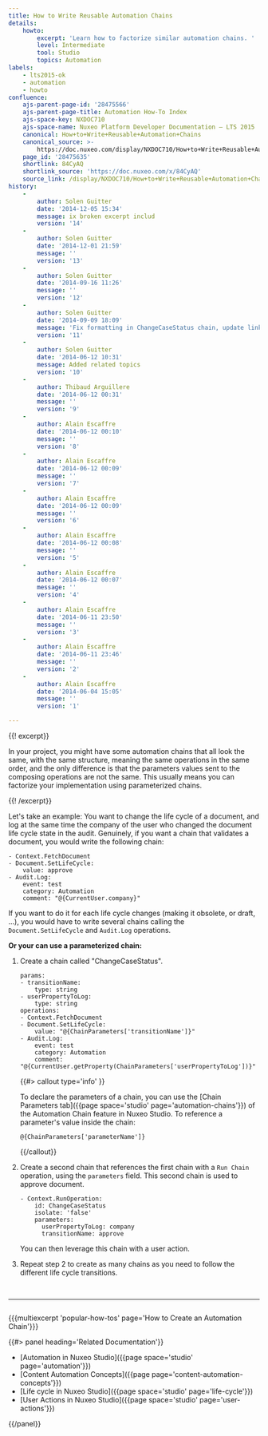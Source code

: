 ```yaml
---
title: How to Write Reusable Automation Chains
details:
    howto:
        excerpt: 'Learn how to factorize similar automation chains. '
        level: Intermediate
        tool: Studio
        topics: Automation
labels:
    - lts2015-ok
    - automation
    - howto
confluence:
    ajs-parent-page-id: '28475566'
    ajs-parent-page-title: Automation How-To Index
    ajs-space-key: NXDOC710
    ajs-space-name: Nuxeo Platform Developer Documentation — LTS 2015
    canonical: How+to+Write+Reusable+Automation+Chains
    canonical_source: >-
        https://doc.nuxeo.com/display/NXDOC710/How+to+Write+Reusable+Automation+Chains
    page_id: '28475635'
    shortlink: 84CyAQ
    shortlink_source: 'https://doc.nuxeo.com/x/84CyAQ'
    source_link: /display/NXDOC710/How+to+Write+Reusable+Automation+Chains
history:
    - 
        author: Solen Guitter
        date: '2014-12-05 15:34'
        message: ix broken excerpt includ
        version: '14'
    - 
        author: Solen Guitter
        date: '2014-12-01 21:59'
        message: ''
        version: '13'
    - 
        author: Solen Guitter
        date: '2014-09-16 11:26'
        message: ''
        version: '12'
    - 
        author: Solen Guitter
        date: '2014-09-09 18:09'
        message: 'Fix formatting in ChangeCaseStatus chain, update links'
        version: '11'
    - 
        author: Solen Guitter
        date: '2014-06-12 10:31'
        message: Added related topics
        version: '10'
    - 
        author: Thibaud Arguillere
        date: '2014-06-12 00:31'
        message: ''
        version: '9'
    - 
        author: Alain Escaffre
        date: '2014-06-12 00:10'
        message: ''
        version: '8'
    - 
        author: Alain Escaffre
        date: '2014-06-12 00:09'
        message: ''
        version: '7'
    - 
        author: Alain Escaffre
        date: '2014-06-12 00:09'
        message: ''
        version: '6'
    - 
        author: Alain Escaffre
        date: '2014-06-12 00:08'
        message: ''
        version: '5'
    - 
        author: Alain Escaffre
        date: '2014-06-12 00:07'
        message: ''
        version: '4'
    - 
        author: Alain Escaffre
        date: '2014-06-11 23:50'
        message: ''
        version: '3'
    - 
        author: Alain Escaffre
        date: '2014-06-11 23:46'
        message: ''
        version: '2'
    - 
        author: Alain Escaffre
        date: '2014-06-04 15:05'
        message: ''
        version: '1'

---
```

{{! excerpt}}

In your project, you might have some automation chains that all look the same, with the same structure, meaning the same operations in the same order, and the only difference is that the parameters values sent to the composing operations are not the same. This usually means you can factorize your implementation using parameterized chains.

{{! /excerpt}}

Let's take an example: You want to change the life cycle of a document, and log at the same time the company of the user who changed the document life cycle state in the audit. Genuinely, if you want a chain that validates a document, you would write the following chain:

```
- Context.FetchDocument
- Document.SetLifeCycle:
    value: approve
- Audit.Log:
    event: test
    category: Automation
    comment: "@{CurrentUser.company}"
```

If you want to do it for each life cycle changes (making it obsolete, or draft, ...), you would have to write several chains calling the `Document.SetLifeCycle` and `Audit.Log` operations.

**Or your can use a parameterized chain:**

1.  Create a chain called "ChangeCaseStatus".

    ```
    params:
    - transitionName:
        type: string
    - userPropertyToLog:
        type: string
    operations:
    - Context.FetchDocument
    - Document.SetLifeCycle:
        value: "@{ChainParameters['transitionName']}"
    - Audit.Log:
        event: test
        category: Automation
        comment: "@{CurrentUser.getProperty(ChainParameters['userPropertyToLog'])}"
    ```

    {{#> callout type='info' }}

    To declare the parameters of a chain, you can use the&nbsp;[Chain Parameters tab]({{page space='studio' page='automation-chains'}})&nbsp;of the Automation Chain feature in Nuxeo Studio. To reference a parameter's value inside the chain:

    `@{ChainParameters['parameterName']}`

    {{/callout}}
2.  Create a second chain that references the first chain with a `Run Chain` operation, using the `parameters` field. This second chain is used to approve document.

    ```
    - Context.RunOperation:
        id: ChangeCaseStatus
        isolate: 'false'
        parameters:
          userPropertyToLog: company
          transitionName: approve
    ```

    You can then leverage this chain with a user action.

3.  Repeat step 2 to create as many chains as you need to follow the different life cycle transitions.

&nbsp;

* * *

<div class="row" data-equalizer data-equalize-on="medium"><div class="column medium-6">

{{{multiexcerpt 'popular-how-tos' page='How to Create an Automation Chain'}}}

</div><div class="column medium-6">{{#> panel heading='Related Documentation'}}

*   [Automation in Nuxeo Studio]({{page space='studio' page='automation'}})
*   [Content Automation Concepts]({{page page='content-automation-concepts'}})
*   [Life cycle in Nuxeo Studio]({{page space='studio' page='life-cycle'}})
*   [User Actions in Nuxeo Studio]({{page space='studio' page='user-actions'}})

{{/panel}}</div></div>
